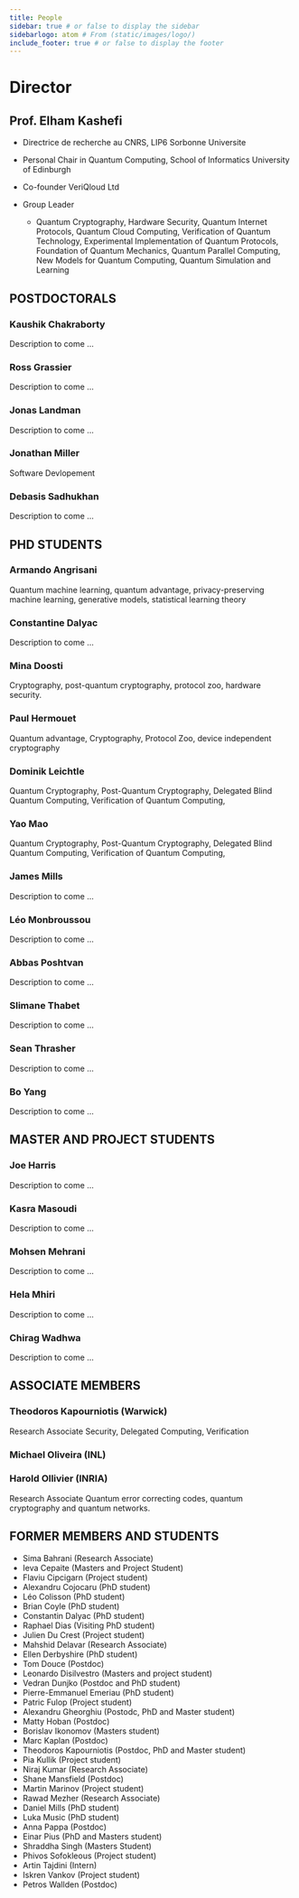 ```yaml
---
title: People
sidebar: true # or false to display the sidebar
sidebarlogo: atom # From (static/images/logo/)
include_footer: true # or false to display the footer
---
```

# Director

## Prof. Elham Kashefi

+ Directrice de recherche au CNRS, LIP6 Sorbonne Universite
+ Personal Chair in Quantum Computing, School of Informatics University of Edinburgh
+ Co-founder VeriQloud Ltd
+ Group Leader

  - Quantum Cryptography, Hardware Security, Quantum Internet Protocols, Quantum Cloud Computing, Verification of Quantum Technology, Experimental Implementation of Quantum Protocols, Foundation of Quantum Mechanics, Quantum Parallel Computing, New Models for Quantum Computing, Quantum Simulation and Learning

## POSTDOCTORALS

### Kaushik Chakraborty

Description to come ... 

### Ross Grassier

Description to come ...

### Jonas Landman

Description to come ...

### Jonathan Miller

Software Devlopement

### Debasis Sadhukhan

Description to come ...


## PHD STUDENTS

### Armando Angrisani

Quantum machine learning, quantum advantage, privacy-preserving machine learning, generative models, statistical learning theory

### Constantine Dalyac

Description to come ...

### Mina Doosti

Cryptography, post-quantum cryptography, protocol zoo, hardware security.

### Paul Hermouet

Quantum advantage, Cryptography, Protocol Zoo, device independent cryptography

### Dominik Leichtle

Quantum Cryptography, Post-Quantum Cryptography, Delegated Blind Quantum Computing, Verification of Quantum Computing, 

### Yao Mao

Quantum Cryptography, Post-Quantum Cryptography, Delegated Blind Quantum Computing, Verification of Quantum Computing, 

### James Mills

Description to come ...

### Léo Monbroussou

Description to come ...

### Abbas Poshtvan 

Description to come ...

### Slimane Thabet

Description to come ...

### Sean Thrasher

Description to come ...

### Bo Yang

Description to come ...

## MASTER AND PROJECT STUDENTS

### Joe Harris

Description to come ...

### Kasra Masoudi

Description to come ...

### Mohsen Mehrani

Description to come ...

### Hela Mhiri

Description to come ...

### Chirag Wadhwa 

Description to come ...

## ASSOCIATE MEMBERS

### Theodoros Kapourniotis (Warwick)

Research Associate
Security, Delegated Computing, Verification

### Michael Oliveira (INL)

### Harold Ollivier (INRIA)

Research Associate
Quantum error correcting codes, quantum cryptography and quantum networks.

## FORMER MEMBERS AND STUDENTS

 + Sima Bahrani (Research Associate)
 + Ieva Cepaite (Masters and Project Student)
 + Flaviu Cipcigarn (Project student)
 + Alexandru Cojocaru (PhD student)
 + Léo Colisson (PhD student)
 + Brian Coyle (PhD student)
 + Constantin Dalyac (PhD student)
 + Raphael Dias (Visiting PhD student)
 + Julien Du Crest (Project student)
 + Mahshid Delavar (Research Associate)
 + Ellen Derbyshire (PhD student)
 + Tom Douce (Postdoc)
 + Leonardo Disilvestro (Masters and project student)
 + Vedran Dunjko (Postdoc and PhD student)
 + Pierre-Emmanuel Emeriau (PhD student)
 + Patric Fulop (Project student)
 + Alexandru Gheorghiu (Postodc, PhD and Master student)
 + Matty Hoban (Postdoc)
 + Borislav Ikonomov (Masters student)
 + Marc Kaplan (Postdoc)
 + Theodoros Kapourniotis (Postdoc, PhD and Master student)
 + Pia Kullik (Project student)
 + Niraj Kumar (Research Associate)
 + Shane Mansfield (Postdoc)
 + Martin Marinov (Project student)
 + Rawad Mezher (Research Associate)
 + Daniel Mills (PhD student)
 + Luka Music (PhD student)
 + Anna Pappa (Postdoc)
 + Einar Pius (PhD and Masters student)
 + Shraddha Singh (Masters Student)
 + Phivos Sofokleous (Project student)
 + Artin Tajdini (Intern)
 + Iskren Vankov (Project student)
 + Petros Wallden (Postdoc)

